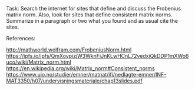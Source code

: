  Task: Search the internet for sites that define and discuss the Frobenius matrix norm. Also, look for sites that define consistent matrix norms. Summarize in a paragraph or two what you found and as usual cite the sites. 


References:

<http://mathworld.wolfram.com/FrobeniusNorm.html>
<https://ipfs.io/ipfs/QmXoypizjW3WknFiJnKLwHCnL72vedxjQkDDP1mXWo6uco/wiki/Matrix_norm.html>
<https://en.wikipedia.org/wiki/Matrix_norm#Consistent_norms>
<https://www.uio.no/studier/emner/matnat/ifi/nedlagte-emner/INF-MAT3350/h07/undervisningsmateriale/chap13slides.pdf>
